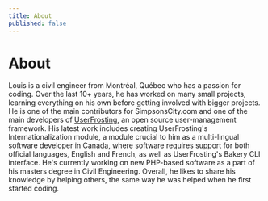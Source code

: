 ```yaml
---
title: About
published: false
---
```


# About

Louis is a civil engineer from Montréal, Québec who has a passion for coding. Over the last 10+ years, he has worked on many small projects, learning everything on his own before getting involved with bigger projects. He is one of the main contributors for SimpsonsCity.com and one of the main developers of [UserFrosting](https://www.userfrosting.com/), an open source user-management framework. His latest work includes creating UserFrosting's Internationalization module, a module crucial to him as a multi-lingual software developer in Canada, where software requires support for both official languages, English and French, as well as UserFrosting's Bakery CLI interface. He's currently working on new PHP-based software as a part of his masters degree in Civil Engineering. Overall, he likes to share his knowledge by helping others, the same way he was helped when he first started coding.
